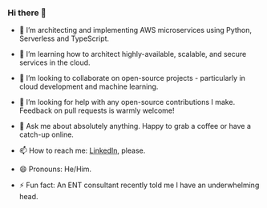 ### Hi there 👋

- 🔭 I’m architecting and implementing AWS microservices using Python, Serverless and TypeScript.

- 🌱 I’m learning how to architect highly-available, scalable, and secure services in the cloud.

- 👯 I’m looking to collaborate on open-source projects - particularly in cloud development and machine learning.

- 🤔 I’m looking for help with any open-source contributions I make. Feedback on pull requests is warmly welcome!

- 💬 Ask me about absolutely anything. Happy to grab a coffee or have a catch-up online.

- 📫 How to reach me: [LinkedIn](https://www.linkedin.com/in/rossrhodes/), please.

- 😄 Pronouns: He/Him.

- ⚡ Fun fact: An ENT consultant recently told me I have an underwhelming head.
